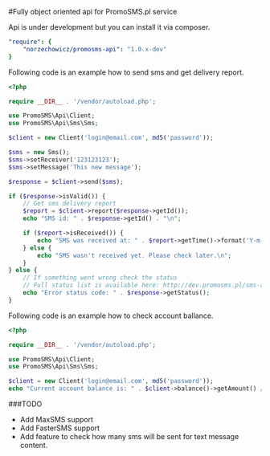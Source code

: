 #Fully object oriented api for PromoSMS.pl service

Api is under development but you can install it via composer.

```yml
"require": {
    "norzechowicz/promosms-api": "1.0.x-dev"
}
```

Following code is an example how to send sms and get delivery report.

```php
<?php

require __DIR__ . '/vendor/autoload.php';

use PromoSMS\Api\Client;
use PromoSMS\Api\Sms\Sms;

$client = new Client('login@email.com', md5('password'));

$sms = new Sms();
$sms->setReceiver('123123123');
$sms->setMessage('This new message');

$response = $client->send($sms);

if ($response->isValid()) {
    // Get sms delivery report
    $report = $client->report($response->getId());
    echo "SMS id: " . $response->getId() . "\n";

    if ($report->isReceived()) {
        echo "SMS was received at: " . $report->getTime()->format('Y-m-d H:i:s') . "\n";
    } else {
        echo "SMS wasn't received yet. Please check later.\n";
    }
} else {
    // If something went wrong check the status
    // Full status list is available here: http://dev.promosms.pl/sms-api/HTTP_SSL_API#Statusy_zwracane_przez_system
    echo "Error status code: " . $response->getStatus();
}

```

Following code is an example how to check account ballance. 

```php
<?php

require __DIR__ . '/vendor/autoload.php';

use PromoSMS\Api\Client;
use PromoSMS\Api\Sms\Sms;

$client = new Client('login@email.com', md5('password'));
echo "Current account balance is: " . $client->balance()->getAmount() / 100 . "\n";
```

###TODO

* Add MaxSMS support 
* Add FasterSMS support 
* Add feature to check how many sms will be sent for text message content. 
